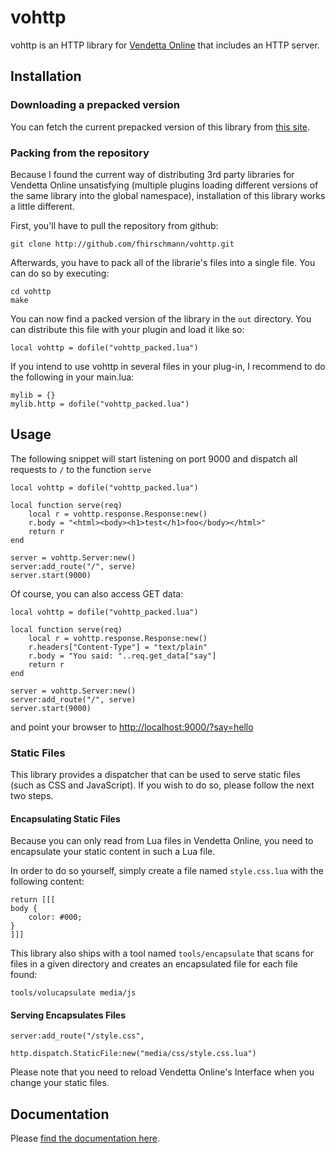 # vohttp
vohttp is an HTTP library for [Vendetta Online](http://vendetta-online.com)
that includes an HTTP server.

## Installation

### Downloading a prepacked version

You can fetch the current prepacked version of this library from
[this site](http://vohttp.0x0b.de/releases/).

### Packing from the repository
Because I found the current way of distributing 3rd party
libraries for Vendetta Online unsatisfying (multiple plugins loading different
versions of the same library into the global namespace), installation
of this library works a little different.

First, you'll have to pull the repository from github:

    git clone http://github.com/fhirschmann/vohttp.git

Afterwards, you have to pack all of the librarie's files into
a single file. You can do so by executing:

    cd vohttp
    make

You can now find a packed version of the library in the `out`
directory. You can distribute this file with your plugin
and load it like so:

    local vohttp = dofile("vohttp_packed.lua")

If you intend to use vohttp in several files in your plug-in, I recommend
to do the following in your main.lua:

    mylib = {}
    mylib.http = dofile("vohttp_packed.lua")

## Usage

The following snippet will start listening on port
9000 and dispatch all requests to `/` to the function
`serve`

    local vohttp = dofile("vohttp_packed.lua")

    local function serve(req)
        local r = vohttp.response.Response:new()
        r.body = "<html><body><h1>test</h1>foo</body></html>"
        return r
    end

    server = vohttp.Server:new()
    server:add_route("/", serve)
    server.start(9000)

Of course, you can also access GET data:

    local vohttp = dofile("vohttp_packed.lua")

    local function serve(req)
        local r = vohttp.response.Response:new()
        r.headers["Content-Type"] = "text/plain"
        r.body = "You said: "..req.get_data["say"]
        return r
    end

    server = vohttp.Server:new()
    server:add_route("/", serve)
    server.start(9000)

and point your browser to [http://localhost:9000/?say=hello](http://localhost:9000/?say=hello)

### Static Files
This library provides a dispatcher that can be used to serve
static files (such as CSS and JavaScript). If you wish to
do so, please follow the next two steps.

#### Encapsulating Static Files
Because you can only read from Lua files in Vendetta Online,
you need to encapsulate your static content in such a Lua file.

In order to do so yourself, simply create a file named
`style.css.lua` with the following content:

    return [[[
    body {
        color: #000;
    }
    ]]]

This library also ships with a tool named `tools/encapsulate`
that scans for files in a given directory and creates an
encapsulated file for each file found:

    tools/volucapsulate media/js


#### Serving Encapsulates Files
    server:add_route("/style.css",
                     http.dispatch.StaticFile:new("media/css/style.css.lua")

Please note that you need to reload Vendetta Online's
Interface when you change your static files.

## Documentation
Please [find the documentation here](http://vohttp.0x0b.de/releases/vohttp-0.5/doc/).
